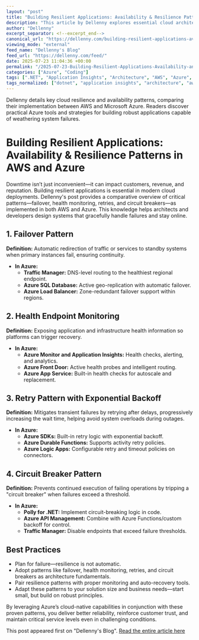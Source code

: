 ```yaml
---
layout: "post"
title: "Building Resilient Applications: Availability & Resilience Patterns in AWS and Azure"
description: "This article by Dellenny explores essential cloud architecture patterns for application resilience and high availability, focusing on how these are implemented in both Amazon Web Services (AWS) and Microsoft Azure. Readers will learn failover, health monitoring, retry, and circuit breaker patterns, with practical Azure examples such as Traffic Manager, Azure Load Balancer, Application Insights, and .NET resilience libraries. The post emphasizes how to use these patterns as foundational blocks to ensure applications remain online during disruptions."
author: "Dellenny"
excerpt_separator: <!--excerpt_end-->
canonical_url: "https://dellenny.com/building-resilient-applications-availability-resilience-patterns-in-aws-and-azure/"
viewing_mode: "external"
feed_name: "Dellenny's Blog"
feed_url: "https://dellenny.com/feed/"
date: 2025-07-23 11:04:36 +00:00
permalink: "/2025-07-23-Building-Resilient-Applications-Availability-and-Resilience-Patterns-in-AWS-and-Azure.html"
categories: ["Azure", "Coding"]
tags: [".NET", "Application Insights", "Architecture", "AWS", "Azure", "Azure Front Door", "Azure Load Balancer", "Azure Monitor", "Azure SQL Database", "Azure Traffic Manager", "Circuit Breaker", "Cloud Architecture", "Cloud Patterns", "Coding", "Failover Pattern", "High Availability", "Polly", "Posts", "Resilience", "Retry Policy", "Solution Architecture"]
tags_normalized: ["dotnet", "application insights", "architecture", "aws", "azure", "azure front door", "azure load balancer", "azure monitor", "azure sql database", "azure traffic manager", "circuit breaker", "cloud architecture", "cloud patterns", "coding", "failover pattern", "high availability", "polly", "posts", "resilience", "retry policy", "solution architecture"]
---
```


Dellenny details key cloud resilience and availability patterns, comparing their implementation between AWS and Microsoft Azure. Readers discover practical Azure tools and strategies for building robust applications capable of weathering system failures.<!--excerpt_end-->

# Building Resilient Applications: Availability & Resilience Patterns in AWS and Azure

Downtime isn’t just inconvenient—it can impact customers, revenue, and reputation. Building resilient applications is essential in modern cloud deployments. Dellenny's post provides a comparative overview of critical patterns—failover, health monitoring, retries, and circuit breakers—as implemented in both AWS and Azure. This knowledge helps architects and developers design systems that gracefully handle failures and stay online.

## 1. Failover Pattern

**Definition:** Automatic redirection of traffic or services to standby systems when primary instances fail, ensuring continuity.

- **In Azure:**
  - **Traffic Manager:** DNS-level routing to the healthiest regional endpoint.
  - **Azure SQL Database:** Active geo-replication with automatic failover.
  - **Azure Load Balancer:** Zone-redundant failover support within regions.

## 2. Health Endpoint Monitoring

**Definition:** Exposing application and infrastructure health information so platforms can trigger recovery.

- **In Azure:**
  - **Azure Monitor and Application Insights:** Health checks, alerting, and analytics.
  - **Azure Front Door:** Active health probes and intelligent routing.
  - **Azure App Service:** Built-in health checks for autoscale and replacement.

## 3. Retry Pattern with Exponential Backoff

**Definition:** Mitigates transient failures by retrying after delays, progressively increasing the wait time, helping avoid system overloads during outages.

- **In Azure:**
  - **Azure SDKs:** Built-in retry logic with exponential backoff.
  - **Azure Durable Functions:** Supports activity retry policies.
  - **Azure Logic Apps:** Configurable retry and timeout policies on connectors.

## 4. Circuit Breaker Pattern

**Definition:** Prevents continued execution of failing operations by tripping a "circuit breaker" when failures exceed a threshold.

- **In Azure:**
  - **Polly for .NET:** Implement circuit-breaking logic in code.
  - **Azure API Management:** Combine with Azure Functions/custom backoff for control.
  - **Traffic Manager:** Disable endpoints that exceed failure thresholds.

## Best Practices

- Plan for failure—resilience is not automatic.
- Adopt patterns like failover, health monitoring, retries, and circuit breakers as architecture fundamentals.
- Pair resilience patterns with proper monitoring and auto-recovery tools.
- Adapt these patterns to your solution size and business needs—start small, but build on robust principles.

By leveraging Azure’s cloud-native capabilities in conjunction with these proven patterns, you deliver better reliability, reinforce customer trust, and maintain critical service levels even in challenging conditions.

This post appeared first on "Dellenny's Blog". [Read the entire article here](https://dellenny.com/building-resilient-applications-availability-resilience-patterns-in-aws-and-azure/)
